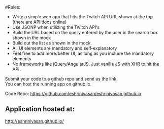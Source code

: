 #Rules:
- Write a simple web app that hits the Twitch API URL shown at the top (there are API docs online)
- Use JSONP when utilizing the Twitch API's
- Build the URL based on the query entered by the user in the search box shown in the mock
- Build out the list as shown in the mock. 
- All UI elements are mandatory and self-explanatory
- Feel free to add more/better UI, as long as you include the mandatory elements
- No frameworks like jQuery/AngularJS.  Just vanilla JS with XHR to hit the API.
 
Submit your code to a github repo and send us the link.  
You can host the running app on github.io.

Code Repo: https://github.com/eshrinivasan/eshrinivasan.github.io

Application hosted at:
----------------------
http://eshrinivasan.github.io/
